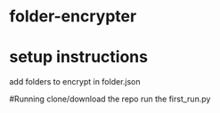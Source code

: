 # folder-encrypter
# setup instructions
add folders to encrypt in folder.json

#Running
clone/download the repo run the first_run.py 